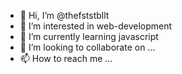 - 👋 Hi, I’m @thefststbllt
- 👀 I’m interested in web-development
- 🌱 I’m currently learning javascript
- 💞️ I’m looking to collaborate on ...
- 📫 How to reach me ...

<!---
thefststbllt/thefststbllt is a ✨ special ✨ repository because its `README.md` (this file) appears on your GitHub profile.
You can click the Preview link to take a look at your changes.
--->
